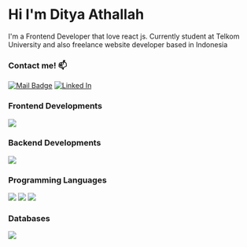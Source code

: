 <h1> Hi I'm Ditya Athallah </h1>

I'm a Frontend Developer that love react js. Currently student at Telkom University and also freelance website developer based in Indonesia

### Contact me! :mailbox:

[![Mail Badge](https://img.shields.io/badge/Instagram-E4405F?style=for-the-badge&logo=instagram&logoColor=white)](https://www.instagram.com/dityath/)
[![Linked In](https://img.shields.io/badge/LinkedIn-0077B5?style=for-the-badge&logo=linkedin&logoColor=white)](https://www.linkedin.com/in/dityath/)


### Frontend Developments

![](https://img.shields.io/badge/Framework-ReactJS-informational?style=flat&logo=react)

### Backend Developments

![](https://img.shields.io/badge/Framework-ExpressJS-informational?style=flat&logo=express)

### Programming Languages

![](https://img.shields.io/badge/Code-JavaScript-informational?style=flat&logo=javascript)
![](https://img.shields.io/badge/Code-Python-informational?style=flat&logo=python)
![](https://img.shields.io/badge/Code-Golang-informational?style=flat&logo=go)

### Databases

![](https://img.shields.io/badge/Database-MongoDB-informational?style=flat&logo=mongodb)
